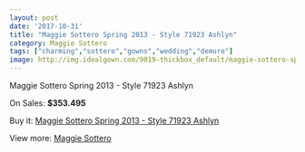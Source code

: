 ```yaml
---
layout: post
date: '2017-10-31'
title: "Maggie Sottero Spring 2013 - Style 71923 Ashlyn"
category: Maggie Sottero
tags: ["charming","sottero","gowns","wedding","demure"]
image: http://img.idealgown.com/9019-thickbox_default/maggie-sottero-spring-2013-style-71923-ashlyn.jpg
---
```

Maggie Sottero Spring 2013 - Style 71923 Ashlyn

On Sales: **$353.495**
<a href="https://www.idealgown.com/en/maggie-sottero/3753-maggie-sottero-spring-2013-style-71923-ashlyn.html"><amp-img layout="responsive" width="600" height="600" src="//img.idealgown.com/9019-thickbox_default/maggie-sottero-spring-2013-style-71923-ashlyn.jpg" alt="Maggie Sottero Spring 2013 - Style 71923 Ashlyn 0" /></a>
<a href="https://www.idealgown.com/en/maggie-sottero/3753-maggie-sottero-spring-2013-style-71923-ashlyn.html"><amp-img layout="responsive" width="600" height="600" src="//img.idealgown.com/9018-thickbox_default/maggie-sottero-spring-2013-style-71923-ashlyn.jpg" alt="Maggie Sottero Spring 2013 - Style 71923 Ashlyn 1" /></a>

Buy it: [Maggie Sottero Spring 2013 - Style 71923 Ashlyn](https://www.idealgown.com/en/maggie-sottero/3753-maggie-sottero-spring-2013-style-71923-ashlyn.html "Maggie Sottero Spring 2013 - Style 71923 Ashlyn")

View more: [Maggie Sottero](https://www.idealgown.com/en/45-maggie-sottero "Maggie Sottero")